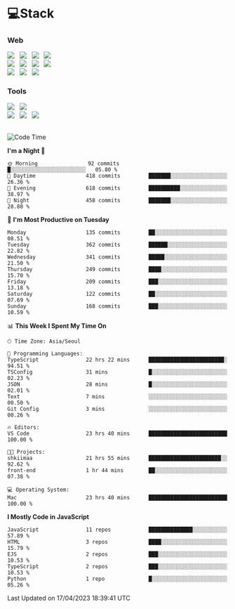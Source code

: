 <h1>💻Stack</h1>
<div>
 <h3>Web</h3>
 <!-- badge : https://shields.io/ -->
 <!-- icon : https://simpleicons.org/?q=Get -->
 <img src="https://img.shields.io/badge/HTML5-e74c3c?style=flat-square&logo=HTML5&logoColor=white"> &nbsp 
 <img src="https://img.shields.io/badge/CSS3-0A84FF?style=flat-square&logo=CSS3&logoColor=white"> &nbsp 
 <img src="https://img.shields.io/badge/JavaScript-FFCD11?style=flat-square&logo=JavaScript&logoColor=white"> &nbsp 
 <img src="https://img.shields.io/badge/TypeScript-3075C0?style=flat-square&logo=TypeScript&logoColor=white">
 <br/>
 <img src="https://img.shields.io/badge/React-00BCF6?style=flat-square&logo=React&logoColor=white"> &nbsp 
 <img src="https://img.shields.io/badge/Redux-764ABC?style=flat-square&logo=Redux&logoColor=white"/> &nbsp 
 <img src="https://img.shields.io/badge/CSS Modules-000000?style=flat-square&logo=CSS Modules&logoColor=white"/> &nbsp 
 <img src="https://img.shields.io/badge/styled%2Dcomponents-DB7093?style=flat-square&logo=styled%2Dcomponents&logoColor=white"/>
 <br/>
 <img src="https://img.shields.io/badge/Node-339933?style=flat-square&logo=Node.js&logoColor=white"> &nbsp 
 <img src="https://img.shields.io/badge/Express-000000?style=flat-square&logo=Express&logoColor=white"/> &nbsp 
 <img src="https://img.shields.io/badge/MongoDB-47A248?style=flat-square&logo=MongoDB&logoColor=white"/>
 
 <h3>Tools</h3>
 <img src="https://img.shields.io/badge/Visual Studio Code-007ACC?style=flat-square&logo=Visual Studio Code&logoColor=white"/> &nbsp 
 <img src="https://img.shields.io/badge/Postman-FF6C37?style=flat-square&logo=Postman&logoColor=white"/> &nbsp
 <br>
 <img src="https://img.shields.io/badge/Adobe Photoshop-31A8FF?style=flat-square&logo=Adobe Photoshop&logoColor=white"/> &nbsp 
 <img src="https://img.shields.io/badge/Adobe Illustrator-FF9A00?style=flat-square&logo=Adobe Illustrator&logoColor=white"/> &nbsp 
 <img src="https://img.shields.io/badge/Figma-F24E1E?style=flat-square&logo=Figma&logoColor=white"/> &nbsp
</div>

<br>

<!--START_SECTION:waka-->
![Code Time](http://img.shields.io/badge/Code%20Time-89%20hrs%2036%20mins-blue)

**I'm a Night 🦉** 

```text
🌞 Morning                92 commits          █░░░░░░░░░░░░░░░░░░░░░░░░   05.80 % 
🌆 Daytime                418 commits         ███████░░░░░░░░░░░░░░░░░░   26.36 % 
🌃 Evening                618 commits         ██████████░░░░░░░░░░░░░░░   38.97 % 
🌙 Night                  458 commits         ███████░░░░░░░░░░░░░░░░░░   28.88 % 
```
📅 **I'm Most Productive on Tuesday** 

```text
Monday                   135 commits         ██░░░░░░░░░░░░░░░░░░░░░░░   08.51 % 
Tuesday                  362 commits         ██████░░░░░░░░░░░░░░░░░░░   22.82 % 
Wednesday                341 commits         █████░░░░░░░░░░░░░░░░░░░░   21.50 % 
Thursday                 249 commits         ████░░░░░░░░░░░░░░░░░░░░░   15.70 % 
Friday                   209 commits         ███░░░░░░░░░░░░░░░░░░░░░░   13.18 % 
Saturday                 122 commits         ██░░░░░░░░░░░░░░░░░░░░░░░   07.69 % 
Sunday                   168 commits         ███░░░░░░░░░░░░░░░░░░░░░░   10.59 % 
```


📊 **This Week I Spent My Time On** 

```text
🕑︎ Time Zone: Asia/Seoul

💬 Programming Languages: 
TypeScript               22 hrs 22 mins      ████████████████████████░   94.51 % 
TSConfig                 31 mins             █░░░░░░░░░░░░░░░░░░░░░░░░   02.23 % 
JSON                     28 mins             █░░░░░░░░░░░░░░░░░░░░░░░░   02.01 % 
Text                     7 mins              ░░░░░░░░░░░░░░░░░░░░░░░░░   00.50 % 
Git Config               3 mins              ░░░░░░░░░░░░░░░░░░░░░░░░░   00.26 % 

🔥 Editors: 
VS Code                  23 hrs 40 mins      █████████████████████████   100.00 % 

🐱‍💻 Projects: 
shkiimaa                 21 hrs 55 mins      ███████████████████████░░   92.62 % 
front-end                1 hr 44 mins        ██░░░░░░░░░░░░░░░░░░░░░░░   07.38 % 

💻 Operating System: 
Mac                      23 hrs 40 mins      █████████████████████████   100.00 % 
```

**I Mostly Code in JavaScript** 

```text
JavaScript               11 repos            ██████████████░░░░░░░░░░░   57.89 % 
HTML                     3 repos             ████░░░░░░░░░░░░░░░░░░░░░   15.79 % 
EJS                      2 repos             ███░░░░░░░░░░░░░░░░░░░░░░   10.53 % 
TypeScript               2 repos             ███░░░░░░░░░░░░░░░░░░░░░░   10.53 % 
Python                   1 repo              █░░░░░░░░░░░░░░░░░░░░░░░░   05.26 % 
```




 Last Updated on 17/04/2023 18:39:41 UTC
<!--END_SECTION:waka-->
